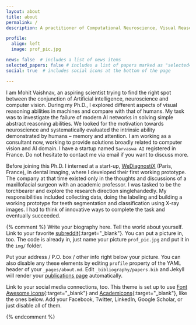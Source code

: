 ```yaml
---
layout: about
title: about
permalink: /
description: A practitioner of Computational Neuroscience, Visual Reasoning, and Artificial Intelligence. PhD student at ANITI (France).

profile:
  align: left
  image: prof_pic.jpg

news: false  # includes a list of news items
selected_papers: false # includes a list of papers marked as "selected={true}"
social: true  # includes social icons at the bottom of the page

---
```


<!-- I am a Ph.D. student at Artificial and Natural Intelligence Toulouse Institute <a href="https://aniti.univ-toulouse.fr/">ANITI</a> working with <a href="https://serre-lab.clps.brown.edu/">Prof. Thomas Serre</a> at Brown University.  -->
I am Mohit Vaishnav, an aspiring scientist trying to find the right spot between the conjunction of Artificial intelligence, neuroscience and computer vision. During my Ph.D., I explored different aspects of visual reasoning abilities in machines and compare with that of humans. My task was to investigate the failure of modern AI networks in solving simple abstract reasoning abilities. We looked for the motivation towards neuroscience and systematically evaluated the intrinsic ability demonstrated by humans – memory and attention. I am working as a consultant now, working to provide solutions broadly related to computer vision and AI domain. I have a startup named `Sarvaswa AI` registered in France. Do not hesitate to contact me via email if you want to discuss more.

Before joining this Ph.D. I interned at a start-up, <a href="https://wediagnostix.com/en/home" target="_blank">WeDiagnostiX</a> (Paris, France), in dental imaging, where I developed their first working prototype. The company at that time existed only in the thoughts and discussions of a maxillofacial surgeon with an academic professor. I was tasked to be the torchbearer and explore the research direction singlehandedly. My responsibilities included collecting data, doing the labeling and building a working prototype for teeth segmentation and classification using X-ray images. I had to think of innovative ways to complete the task and eventually succeeded.

<!-- The aim was to analyze dental radiograph images to build an "Automatic Clinical Investigation" device, improving dental care quality using AI techniques. -->

<!-- I earned my Joint Erasmus MS in Computer Vision and Robotics from Heriot Watt University (UK), University of Bourgogne (France), University of Girona (Spain).  -->

{% comment %} 
Write your biography here. Tell the world about yourself. Link to your favorite [subreddit](http://reddit.com){:target="\_blank"}. You can put a picture in, too. The code is already in, just name your picture `prof_pic.jpg` and put it in the `img/` folder.

Put your address / P.O. box / other info right below your picture. You can also disable any these elements by editing `profile` property of the YAML header of your `_pages/about.md`. Edit `_bibliography/papers.bib` and Jekyll will render your [publications page](/al-folio/publications/) automatically.

Link to your social media connections, too. This theme is set up to use [Font Awesome icons](http://fortawesome.github.io/Font-Awesome/){:target="\_blank"} and [Academicons](https://jpswalsh.github.io/academicons/){:target="\_blank"}, like the ones below. Add your Facebook, Twitter, LinkedIn, Google Scholar, or just disable all of them.

{% endcomment %}
